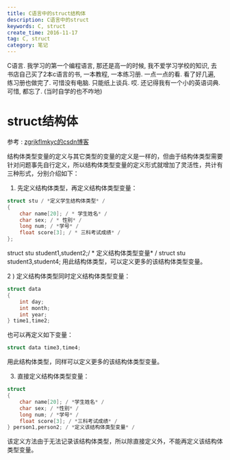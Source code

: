 ```yaml
---
title: C语言中的struct结构体
description: C语言中的struct
keywords: C, struct
create_time: 2016-11-17
tag: C, struct
category: 笔记
---
```


C语言. 我学习的第一个编程语言, 那还是高一的时候, 我不爱学习学校的知识, 去书店自己买了2本c语言的书, 一本教程, 一本练习册. 一点一点的看.
看了好几遍, 练习册也做完了. 可惜没有电脑. 只能纸上谈兵. 哎. 还记得我有一个小的英语词典. 可惜, 都忘了. (当时自学的也不咋地)

# struct结构体

参考 : [zgrjkflmkyc的csdn博客](http://blog.csdn.net/zgrjkflmkyc/article/details/11866349)

 结构体类型变量的定义与其它类型的变量的定义是一样的，但由于结构体类型需要针对问题事先自行定义，所以结构体类型变量的定义形式就增加了灵活性，共计有三种形式，分别介绍如下：
1) 先定义结构体类型，再定义结构体类型变量：

```c
struct stu / *定义学生结构体类型* /
{
    char name[20]; / * 学生姓名* /
    char sex; / * 性别* /
    long num; / *学号* /
    float score[3]; / * 三科考试成绩* /
};
```

struct stu student1,student2;/ * 定义结构体类型变量* /
struct stu student3,student4;
用此结构体类型，可以定义更多的该结构体类型变量。



2 ) 定义结构体类型同时定义结构体类型变量：

```c
struct data
{
    int day;
    int month;
    int year;
} time1,time2;
```

也可以再定义如下变量：

```c
struct data time3,time4;
```

用此结构体类型，同样可以定义更多的该结构体类型变量。


3) 直接定义结构体类型变量：

```c
struct
{
    char name[20]; / *学生姓名* /
    char sex; / *性别* /
    long num; / *学号* /
    float score[3]; / *三科考试成绩* /
} person1,person2; / *定义该结构体类型变量* /
```

该定义方法由于无法记录该结构体类型，所以除直接定义外，不能再定义该结构体类型变量。





